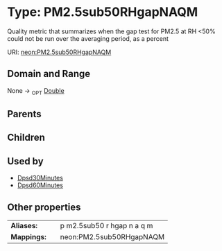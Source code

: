 
# Type: PM2.5sub50RHgapNAQM


Quality metric that summarizes when the gap test for PM2.5 at RH <50% could not be run over the averaging period, as a percent

URI: [neon:PM2.5sub50RHgapNAQM](https://data.neonscience.org/PM2.5sub50RHgapNAQM)


## Domain and Range

None ->  <sub>OPT</sub> [Double](types/Double.md)

## Parents


## Children


## Used by

 * [Dpsd30Minutes](Dpsd30Minutes.md)
 * [Dpsd60Minutes](Dpsd60Minutes.md)

## Other properties

|  |  |  |
| --- | --- | --- |
| **Aliases:** | | p m2.5sub50 r hgap n a q m |
| **Mappings:** | | neon:PM2.5sub50RHgapNAQM |

